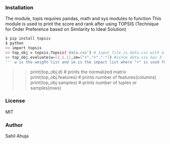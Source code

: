 ### Installation
The module, topis requires pandas, math and sys modules to function
This module is used to print the score and rank after using TOPSIS (Technique for Order Preference based on Similarity to Ideal Solution)
```sh
$ pip install topsis
$ python
>> import topsis
>> top_obj = topsis.Topsis('data.csv') # input file is data.csv with all numberical data
>> top_obj.evaluate(w=[1,1,1],im=["+","+","-"]) #since data.csv has 3 features with last to be minimized and first two maximized
''' w is the weight list and im is the impact list where "+" is used for maximize and "-" for minimize. Size of w, im is equal to number of features. Default weight is 1 and impact is "+" '''
```
>> print(top_obj.d) # prints the normalized matrix
>> print(top_obj.features) # prints number of features(columns)
>> print(top_obj.samples) # prints number of tuples or samples(rows)
### License
MIT
### Author
Sahil Ahuja
